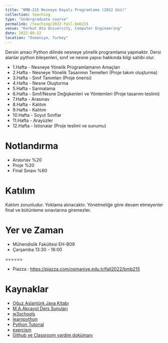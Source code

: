 ```yaml
---
title: "BMB-215 Nesneye Dayalı Programlama (2022 Güz)"
collection: teaching
type: "Undergraduate course"
permalink: /teaching/2022-fall-bmb215
venue: "Korkut Ata University, Computer Engineering"
date: 2022-09-22
location: "Osmaniye, Turkey"
---
```


Dersin amacı Python dilinde nesneye yönelik programlama yapmaktır. Dersi alanlar python bileşenleri, sınıf ve nesne yapısı hakkında bilgi sahibi olur.

* 1.Hafta - Nesneye Yönelik Programlamanın Amaçları
* 2.Hafta - Nesneye Yönelik Tasarımın Temelleri (Proje takım oluşturma)
* 3.Hafta - Sınıf Tanımları (Proje önerisi)
* 4.Hafta - Nesne Oluşturma
* 5.Hafta - Sarmalama
* 6.Hafta - Sınıf/Nesne Değişkenleri ve Yöntemleri (Proje tasarımı teslimi)
* 7.Hafta - Arasınav
* 8.Hafta - Kalıtım
* 9.Hafta - Kalıtım
* 10.Hafta - Soyut Sınıflar
* 11.Hafta - Arayüzler
* 12.Hafta - İstisnalar (Proje teslimi ve sunumu)



Notlandırma
======
* Arasınav %20
* Proje %20
* Final Sınavı %60 


Katılım
======
Katılım zorunludur. Yoklama alınacaktır. Yönetmeliğe göre devam etmeyenler final ve bütünleme sınavlarına giremezler. 


Yer ve Zaman
====== 
* Mühendislik Fakültesi EH-B09
* Çarşamba 13:30 - 16:00


======
* Piazza : https://piazza.com/osmaniye.edu.tr/fall2022/bmb215


Kaynaklar
======
* [Oğuz Aslantürk Java Kitabı](https://web.cs.hacettepe.edu.tr/~bbm102/misc/java_notes_by_oa.pdf)
* [M.A.Akçayol Ders Sunuları](https://w3.gazi.edu.tr/~akcayol/BM3103.htm)
* [w3schools](https://www.w3schools.com/python/) 
* [learnpython](https://www.learnpython.org/)
* [Python Tutorial](https://docs.python.org/3/tutorial/index.html)
* [exercism](https://exercism.org/tracks/python)
* [Github ve Classroom yardım dokümanı](../files/github.pdf)